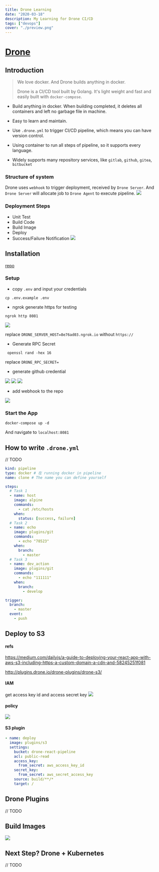```yaml
---
title: Drone Learning
date: "2020-03-18"
description: My Learning for Drone CI/CD
tags: ["devops"]
cover: "./preview.png"
---
```


# [Drone](https://drone.io/)

## Introduction

> We love docker. And Drone builds anything in docker.
>
> Drone is a CI/CD tool built by Golang. It's light weight and fast and easily built with `docker-compose`.

- Build anything in docker. When building completed, it deletes all containers and left no garbage file in machine.

- Easy to learn and maintain.
- Use `.drone.yml` to trigger CI/CD pipeline, which means you can have version control.
- Using container to run all steps of pipeline, so it supports every language.
- Widely supports many repository services, like `gitlab`, `github`, `gitea`, `bitbucket`

### Structure of system

Drone uses `webhook` to trigger deployment, received by `Drone Server`. And `Drone Server` will allocate job to `Drone Agent` to execute pipeline.
![](2020-03-20-06-01-13.png)

### Deployment Steps

- Unit Test
- Build Code
- Build Image
- Deploy
- Success/Failure Notification
  ![](2020-03-20-06-05-57.png)

## Installation

[repo](https://github.com/CI-CD-Practice/Drone_Practice)

### Setup

- copy `.env` and input your credentials

```
cp .env.example .env
```

- ngrok generate https for testing

```
ngrok http 8081
```

![](2020-03-20-19-35-11.png)

replace `DRONE_SERVER_HOST=8e76ad03.ngrok.io` without `https://`

- Generate RPC Secret

```
 openssl rand -hex 16
```

replace `DRONE_RPC_SECRET=`

- generate github credential

![](2020-03-20-19-40-18.png)
![](2020-03-20-19-40-59.png)
![](2020-03-20-19-41-17.png)

- add webhook to the repo

![](2020-04-09-13-45-40.png)

### Start the App

```
docker-compose up -d
```

And navigate to `localhost:8081`

## How to write `.drone.yml`

// TODO

```yml
kind: pipeline
type: docker # 在 running docker in pipeline
name: clone # The name you can define yourself

steps:
  # Task 1
  - name: host
    image: alpine
    commands:
      - cat /etc/hosts
    when:
      status: [success, failure]
  # Task 2
  - name: echo
    image: plugins/git
    commands:
      - echo "78523"
    when:
      branch:
        - master
  # Task 3
  - name: dev_action
    image: plugins/git
    commands:
      - echo "111111"
    when:
      branch:
        - develop

trigger:
  branch:
    - master
  event:
    - push
```

## Deploy to S3

#### refs

https://medium.com/dailyjs/a-guide-to-deploying-your-react-app-with-aws-s3-including-https-a-custom-domain-a-cdn-and-58245251f081

http://plugins.drone.io/drone-plugins/drone-s3/

#### IAM

get access key id and access secret key
![](2020-04-09-11-20-03.png)

#### policy

![](2020-04-09-11-17-47.png)

#### S3 plugin

```yml
- name: deploy
  image: plugins/s3
  settings:
    bucket: drone-react-pipeline
    acl: public-read
    access_key:
      from_secret: aws_access_key_id
    secret_key:
      from_secret: aws_secret_access_key
    source: build/**/*
    target: /
```

## Drone Plugins

// TODO

## Build Images

![](2020-03-20-06-26-28.png)

## Next Step? Drone + Kubernetes

// TODO
